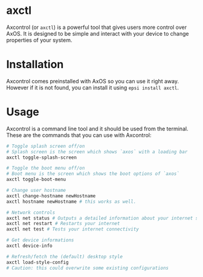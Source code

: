 # axctl

Axcontrol (or `axctl`) is a powerful tool that gives users more control over AxOS. It is designed to be simple and interact with your device to change properties of your system.

# Installation

Axcontrol comes preinstalled with AxOS so you can use it right away. However if it is not found, you can install it using `epsi install axctl`.

# Usage

Axcontrol is a command line tool and it should be used from the terminal. These are the commands that you can use with Axcontrol:

```bash
# Toggle splash screen off/on
# Splash screen is the screen which shows `axos` with a loading bar
axctl toggle-splash-screen
```

```bash
# Toggle the boot menu off/on
# Boot menu is the screen which shows the boot options of `axos`
axctl toggle-boot-menu
```

```bash
# Change user hostname
axctl change-hostname newHostname
axctl hostname newHostname # this works as well.
```

```bash
# Network controls
axctl net status # Outputs a detailed information about your internet status
axctl net restart # Restarts your internet
axctl net test # Tests your internet connectivity
```

```bash
# Get device informations
axctl device-info
```

```bash
# Refresh/fetch the (default) desktop style
axctl load-style-config
# Caution: this could overwrite some existing configurations
```
